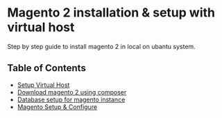 
# Magento 2 installation & setup with virtual host

Step by step guide to install magento 2 in local on ubantu system.


## Table of Contents

- [Setup Virtual Host](https://linktodocumentation)
- [Download magento 2 using composer](https://linktodocumentation)
- [Database setup for magento instance](https://linktodocumentation)
- [Magento Setup & Configure](https://linktodocumentation)

